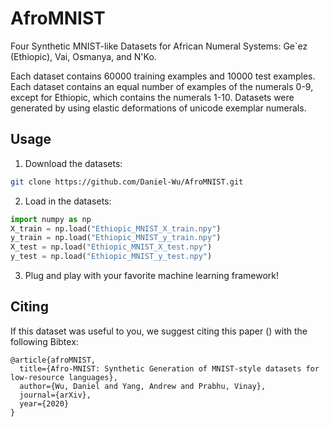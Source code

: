 # AfroMNIST
Four Synthetic MNIST-like Datasets for African Numeral Systems: Ge`ez (Ethiopic), Vai, Osmanya, and N'Ko. 

Each dataset contains 60000 training examples and 10000 test examples. Each dataset contains an equal number of examples of the numerals 0-9, except for Ethiopic, which contains the numerals 1-10. Datasets were generated by using elastic deformations of unicode exemplar numerals.

## Usage

1. Download the datasets:
```bash
git clone https://github.com/Daniel-Wu/AfroMNIST.git
```

2. Load in the datasets:
```python
import numpy as np
X_train = np.load("Ethiopic_MNIST_X_train.npy")
y_train = np.load("Ethiopic_MNIST_y_train.npy")
X_test = np.load("Ethiopic_MNIST_X_test.npy")
y_test = np.load("Ethiopic_MNIST_y_test.npy")
```

3. Plug and play with your favorite machine learning framework!


## Citing
If this dataset was useful to you, we suggest citing this paper () with the following Bibtex:
```
@article{afroMNIST,
  title={Afro-MNIST: Synthetic Generation of MNIST-style datasets for low-resource languages},
  author={Wu, Daniel and Yang, Andrew and Prabhu, Vinay},
  journal={arXiv},
  year={2020}
}
```
